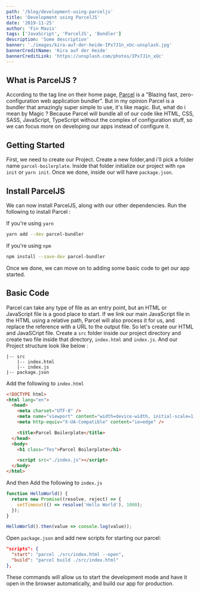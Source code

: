 ```yaml
---
path: '/blog/development-using-parceljs'
title: 'Development using ParcelJS'
date: '2019-11-25'
author: 'Fin Mavis'
tags: ['JavaScript', 'ParcelJS', 'Bundler']
description: 'Some description'
banner: './images/kira-auf-der-heide-IPx7J1n_xUc-unsplash.jpg'
bannerCreditName: 'Kira auf der Heide'
bannerCreditLink: 'https://unsplash.com/photos/IPx7J1n_xUc'
---
```


## What is ParcelJS ?

According to the tag line on their home page, [Parcel](https://parceljs.org/) is a "Blazing fast, zero-configuration web application bundler". But in my opinion Parcel is a bundler that amazingly super simple to use, it's like magic. But, what do i mean by Magic ? Because Parcel will bundle all of our code like HTML, CSS, SASS, JavaScript, TypeScript without the complex of configuration stuff, so we can focus more on developing our apps instead of configure it.

## Getting Started

First, we need to create our Project. Create a new folder,and i'll pick a folder name `parcel-boilerplate`. Inside that folder initialize our project with `npm init` or `yarn init`. Once we done, inside our will have `package.json`.

## Install ParcelJS

We can now install ParcelJS, along with our other dependencies. Run the following to install Parcel :

If you're using `yarn`

```bash
yarn add --dev parcel-bundler
```

If you're using `npm`

```bash
npm install --save-dev parcel-bundler
```

Once we done, we can move on to adding some basic code to get our app started.

## Basic Code

Parcel can take any type of file as an entry point, but an HTML or JavaScript file is a good place to start. If we link our main JavaScript file in the HTML using a relative path, Parcel will also process it for us, and replace the reference with a URL to the output file. So let's create our HTML and JavaSCript file. Create a `src` folder inside our project directory and create two file inside that directory, `index.html` and `index.js`. And our Project structure look like below :

```text
|-- src
    |-- index.html
    |-- index.js
|-- package.json
```

Add the following to `index.html`

```html
<!DOCTYPE html>
<html lang="en">
  <head>
    <meta charset="UTF-8" />
    <meta name="viewport" content="width=device-width, initial-scale=1.0" />
    <meta http-equiv="X-UA-Compatible" content="ie=edge" />

    <title>Parcel Boilerplate</title>
  </head>
  <body>
    <h1 class="Tes">Parcel Boilerplate</h1>

    <script src="./index.js"></script>
  </body>
</html>
```

And then Add the following to `index.js`

```js
function HelloWorld() {
  return new Promise((resolve, reject) => {
    setTimeout(() => resolve('Hello World'), 1000);
  });
}

HelloWorld().then(value => console.log(value));
```

Open `package.json` and add new scripts for starting our parcel:

```json
"scripts": {
  "start": "parcel ./src/index.html --open",
  "build": "parcel build ./src/index.html"
},
```

These commands will allow us to start the development mode and have it open in the browser automatically, and build our app for production.
